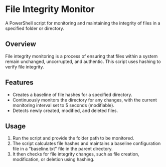 # File Integrity Monitor

A PowerShell script for monitoring and maintaining the integrity of files in a specified folder or directory.

## Overview

File integrity monitoring is a process of ensuring that files within a system remain unchanged, uncorrupted, and authentic. This script uses hashing to verify file integrity.

## Features

- Creates a baseline of file hashes for a specified directory.
- Continuously monitors the directory for any changes, with the current monitoring interval set to 5 seconds (modifiable).
- Detects newly created, modified, and deleted files.

## Usage

1. Run the script and provide the folder path to be monitored.
2. The script calculates file hashes and maintains a baseline configuration file in a "baseline.txt" file in the parent directory.
3. It then checks for file integrity changes, such as file creation, modification, or deletion using hashing.



